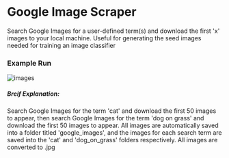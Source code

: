 # Google Image Scraper
Search Google Images for a user-defined term(s) and download the first 'x' images to your local machine. Useful for generating the seed images needed for training an image classifier

### Example Run

![images](images/image_scraper.gif)

##### Breif Explanation:
Search Google Images for the term 'cat' and download the first 50 images to appear, then search Google Images for the term 'dog on grass' and download the first 50 images to appear. All images are automatically saved into a folder titled 'google_images', and the images for each search term are saved into the 'cat' and 'dog_on_grass' folders respectively. All images are converted to .jpg
